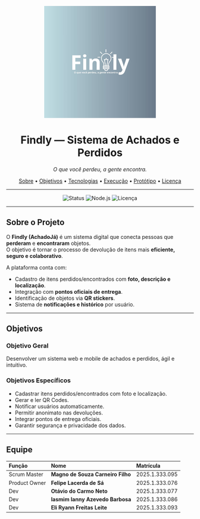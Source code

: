 <p align="center">
  <img src="assets/logo-findly.jpg" alt="Findly Logo" width="300"/>
</p>

<h1 align="center"> Findly — Sistema de Achados e Perdidos</h1>

<p align="center">
  <em>O que você perdeu, a gente encontra.</em>
</p>

<p align="center">
  <a href="#-sobre-o-projeto">Sobre</a> •
  <a href="#-objetivos">Objetivos</a> •
  <a href="#-tecnologias-utilizadas">Tecnologias</a> •
  <a href="#-como-executar-o-projeto">Execução</a> •
  <a href="#-protótipo">Protótipo</a> •
  <a href="#-licença">Licença</a>
</p>

---

<p align="center">
  <img src="https://img.shields.io/badge/status-em%20desenvolvimento-blue" alt="Status">
  <img src="https://img.shields.io/badge/node-%5E18.0-green" alt="Node.js">
  <img src="https://img.shields.io/badge/licença-MIT-yellow" alt="Licença">
</p>

---

##  Sobre o Projeto

O **Findly (AchadoJá)** é um sistema digital que conecta pessoas que **perderam** e **encontraram** objetos.  
O objetivo é tornar o processo de devolução de itens mais **eficiente, seguro e colaborativo**.

A plataforma conta com:
- Cadastro de itens perdidos/encontrados com **foto, descrição e localização**.
- Integração com **pontos oficiais de entrega**.
- Identificação de objetos via **QR stickers**.
- Sistema de **notificações e histórico** por usuário.

---

##  Objetivos

### **Objetivo Geral**
Desenvolver um sistema web e mobile de achados e perdidos, ágil e intuitivo.

### **Objetivos Específicos**
- Cadastrar itens perdidos/encontrados com foto e localização.  
- Gerar e ler QR Codes.  
- Notificar usuários automaticamente.  
- Permitir anonimato nas devoluções.  
- Integrar pontos de entrega oficiais.  
- Garantir segurança e privacidade dos dados.

---

##  Equipe

| Função | Nome | Matrícula |
|:--|:--|:--|
| Scrum Master | **Magno de Souza Carneiro Filho** | 2025.1.333.095 |
| Product Owner | **Felipe Lacerda de Sá** | 2025.1.333.076 |
| Dev | **Otávio do Carmo Neto** | 2025.1.333.077 |
| Dev | **Iasmim Ianny Azevedo Barbosa** | 2025.1.333.086 |
| Dev | **Eli Ryann Freitas Leite** | 2025.1.333.093 |
